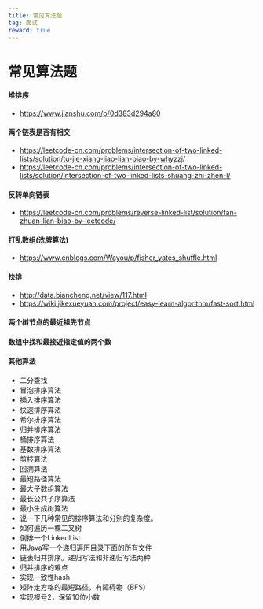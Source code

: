 ```yaml
---
title: 常见算法题
tag: 面试
reward: true
---
```

# 常见算法题
<!-- more -->

#### 堆排序
- https://www.jianshu.com/p/0d383d294a80

#### 两个链表是否有相交
- https://leetcode-cn.com/problems/intersection-of-two-linked-lists/solution/tu-jie-xiang-jiao-lian-biao-by-whyzzj/
- https://leetcode-cn.com/problems/intersection-of-two-linked-lists/solution/intersection-of-two-linked-lists-shuang-zhi-zhen-l/

#### 反转单向链表
- https://leetcode-cn.com/problems/reverse-linked-list/solution/fan-zhuan-lian-biao-by-leetcode/

#### 打乱数组(洗牌算法)
- https://www.cnblogs.com/Wayou/p/fisher_yates_shuffle.html

#### 快排
- http://data.biancheng.net/view/117.html
- https://wiki.jikexueyuan.com/project/easy-learn-algorithm/fast-sort.html

#### 两个树节点的最近祖先节点

#### 数组中找和最接近指定值的两个数

#### 其他算法
- 二分查找
- 冒泡排序算法
- 插入排序算法
- 快速排序算法
- 希尔排序算法
- 归并排序算法
- 桶排序算法
- 基数排序算法
- 剪枝算法
- 回溯算法
- 最短路径算法
- 最大子数组算法
- 最长公共子序算法
- 最小生成树算法
- 说一下几种常见的排序算法和分别的复杂度。
- 如何遍历一棵二叉树
- 倒排一个LinkedList
- 用Java写一个递归遍历目录下面的所有文件
- 链表归并排序。递归写法和非递归写法两种
- 归并排序的难点
- 实现一致性hash
- 矩阵走方格的最短路径，有障碍物（BFS）
- 实现根号2，保留10位小数
